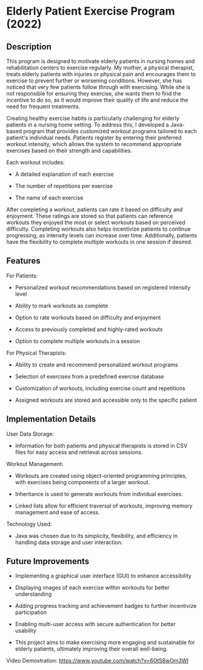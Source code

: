 # Elderly Patient Exercise Program (2022)

## Description

This program is designed to motivate elderly patients in nursing homes and rehabilitation centers to exercise regularly. My mother, a physical therapist, treats elderly patients with injuries or physical pain and encourages them to exercise to prevent further or worsening conditions. However, she has noticed that very few patients follow through with exercising. While she is not responsible for ensuring they exercise, she wants them to find the incentive to do so, as it would improve their quality of life and reduce the need for frequent treatments.

Creating healthy exercise habits is particularly challenging for elderly patients in a nursing home setting. To address this, I developed a Java-based program that provides customized workout programs tailored to each patient's individual needs. Patients register by entering their preferred workout intensity, which allows the system to recommend appropriate exercises based on their strength and capabilities. 

Each workout includes:

* A detailed explanation of each exercise

* The number of repetitions per exercise

* The name of each exercise

After completing a workout, patients can rate it based on difficulty and enjoyment. These ratings are stored so that patients can reference workouts they enjoyed the most or select workouts based on perceived difficulty. Completing workouts also helps incentivize patients to continue progressing, as intensity levels can increase over time. Additionally, patients have the flexibility to complete multiple workouts in one session if desired.

## Features

For Patients:

* Personalized workout recommendations based on registered intensity level

* Ability to mark workouts as complete

* Option to rate workouts based on difficulty and enjoyment

* Access to previously completed and highly-rated workouts

* Option to complete multiple workouts in a session

For Physical Therapists:

* Ability to create and recommend personalized workout programs

* Selection of exercises from a predefined exercise database

* Customization of workouts, including exercise count and repetitions

* Assigned workouts are stored and accessible only to the specific patient

## Implementation Details

User Data Storage:

* Information for both patients and physical therapists is stored in CSV files for easy access and retrieval across sessions.

Workout Management:

* Workouts are created using object-oriented programming principles, with exercises being components of a larger workout.

* Inheritance is used to generate workouts from individual exercises.

* Linked lists allow for efficient traversal of workouts, improving memory management and ease of access.

Technology Used:

* Java was chosen due to its simplicity, flexibility, and efficiency in handling data storage and user interaction.

## Future Improvements

* Implementing a graphical user interface (GUI) to enhance accessibility

* Displaying images of each exercise within workouts for better understanding

* Adding progress tracking and achievement badges to further incentivize participation
  
* Enabling multi-user access with secure authentication for better usability

* This project aims to make exercising more engaging and sustainable for elderly patients, ultimately improving their overall well-being.


Video Demostration: https://www.youtube.com/watch?v=6Ot58wOm3WI
